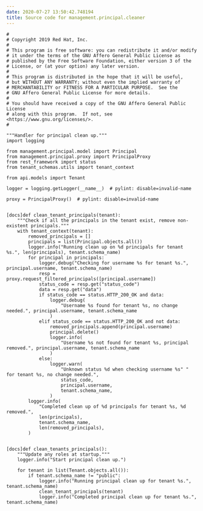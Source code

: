 ```yaml
---
date: 2020-07-27 13:50:42.748194
title: Source code for management.principal.cleaner
---
```


<div class="highlight">

    #
    # Copyright 2019 Red Hat, Inc.
    #
    # This program is free software: you can redistribute it and/or modify
    # it under the terms of the GNU Affero General Public License as
    # published by the Free Software Foundation, either version 3 of the
    # License, or (at your option) any later version.
    #
    # This program is distributed in the hope that it will be useful,
    # but WITHOUT ANY WARRANTY; without even the implied warranty of
    # MERCHANTABILITY or FITNESS FOR A PARTICULAR PURPOSE.  See the
    # GNU Affero General Public License for more details.
    #
    # You should have received a copy of the GNU Affero General Public License
    # along with this program.  If not, see <https://www.gnu.org/licenses/>.
    #
    
    """Handler for principal clean up."""
    import logging
    
    from management.principal.model import Principal
    from management.principal.proxy import PrincipalProxy
    from rest_framework import status
    from tenant_schemas.utils import tenant_context
    
    from api.models import Tenant
    
    logger = logging.getLogger(__name__)  # pylint: disable=invalid-name
    
    proxy = PrincipalProxy()  # pylint: disable=invalid-name
    
    
    [docs]def clean_tenant_principals(tenant):
        """Check if all the principals in the tenant exist, remove non-existent principals."""
        with tenant_context(tenant):
            removed_principals = []
            principals = list(Principal.objects.all())
            logger.info("Running clean up on %d principals for tenant %s.", len(principals), tenant.schema_name)
            for principal in principals:
                logger.debug("Checking for username %s for tenant %s.", principal.username, tenant.schema_name)
                resp = proxy.request_filtered_principals([principal.username])
                status_code = resp.get("status_code")
                data = resp.get("data")
                if status_code == status.HTTP_200_OK and data:
                    logger.debug(
                        "Username %s found for tenant %s, no change needed.", principal.username, tenant.schema_name
                    )
                elif status_code == status.HTTP_200_OK and not data:
                    removed_principals.append(principal.username)
                    principal.delete()
                    logger.info(
                        "Username %s not found for tenant %s, principal removed.", principal.username, tenant.schema_name
                    )
                else:
                    logger.warn(
                        "Unknown status %d when checking username %s" " for tenant %s, no change needed.",
                        status_code,
                        principal.username,
                        tenant.schema_name,
                    )
            logger.info(
                "Completed clean up of %d principals for tenant %s, %d removed.",
                len(principals),
                tenant.schema_name,
                len(removed_principals),
            )
    
    
    [docs]def clean_tenants_principals():
        """Update any roles at startup."""
        logger.info("Start principal clean up.")
    
        for tenant in list(Tenant.objects.all()):
            if tenant.schema_name != "public":
                logger.info("Running principal clean up for tenant %s.", tenant.schema_name)
                clean_tenant_principals(tenant)
                logger.info("Completed principal clean up for tenant %s.", tenant.schema_name)

</div>